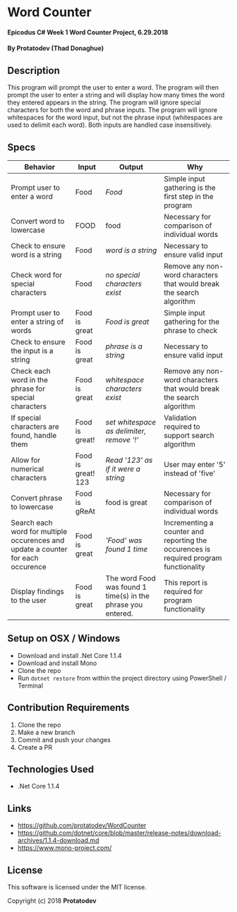 # Word Counter

#### Epicodus C# Week 1 Word Counter Project, 6.29.2018

#### By Protatodev (Thad Donaghue)

## Description

This program will prompt the user to enter a word. The program will then prompt the user to enter a string and will display how many times the word they entered appears in the string. The program will ignore special characters for both the word and phrase inputs. The program will ignore whitespaces for the word input, but not the phrase input (whitespaces are used to delimit each word). Both inputs are handled case insensitively.

## Specs

| Behavior | Input | Output | Why |
|----------|-------|--------|-----|
| Prompt user to enter a word | Food | *Food* | Simple input gathering is the first step in the program |
| Convert word to lowercase | FOOD | food | Necessary for comparison of individual words |
| Check to ensure word is a string | Food | *word is a string* | Necessary to ensure valid input |
| Check word for special characters | Food | *no special characters exist* | Remove any non-word characters that would break the search algorithm |
| Prompt user to enter a string of words | Food is great | *Food is great* | Simple input gathering for the phrase to check |
| Check to ensure the input is a string | Food is great | *phrase is a string* | Necessary to ensure valid input |
| Check each word in the phrase for special characters | Food is great | *whitespace characters exist* | Remove any non-word characters that would break the search algorithm | 
| If special characters are found, handle them | Food is great! | *set whitespace as delimiter, remove '!'* | Validation required to support search algorithm |
| Allow for numerical characters | Food is great! 123 | *Read '123' as if it were a string* | User may enter '5' instead of 'five' |
| Convert phrase to lowercase | Food is gReAt | food is great | Necessary for comparison of individual words |
| Search each word for multiple occurences and update a counter for each occurence | Food is great | *'Food' was found 1 time* | Incrementing a counter and reporting the occurences is required program functionality |
| Display findings to the user | Food is great | The word Food was found 1 time(s) in the phrase you entered. | This report is required for program functionality |


## Setup on OSX / Windows

* Download and install .Net Core 1.1.4
* Download and install Mono
* Clone the repo
* Run `dotnet restore` from within the project directory using PowerShell / Terminal

## Contribution Requirements

1. Clone the repo
1. Make a new branch
1. Commit and push your changes
1. Create a PR

## Technologies Used

* .Net Core 1.1.4

## Links

* https://github.com/protatodev/WordCounter
* https://github.com/dotnet/core/blob/master/release-notes/download-archives/1.1.4-download.md
* https://www.mono-project.com/

## License

This software is licensed under the MIT license.

Copyright (c) 2018 **Protatodev**
